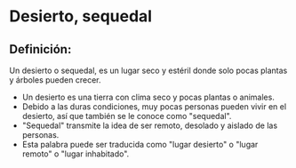 # Desierto, sequedal

## Definición: 

Un desierto o sequedal, es un lugar seco y estéril donde solo pocas plantas y árboles pueden crecer.

* Un desierto es una tierra con clima seco y pocas plantas o animales.
* Debido a las duras condiciones, muy pocas personas pueden vivir en el desierto, así que también se le conoce como "sequedal".
* "Sequedal" transmite la idea de ser remoto, desolado y aislado de las personas.
* Esta palabra puede ser traducida como "lugar desierto" o "lugar remoto" o "lugar inhabitado".


